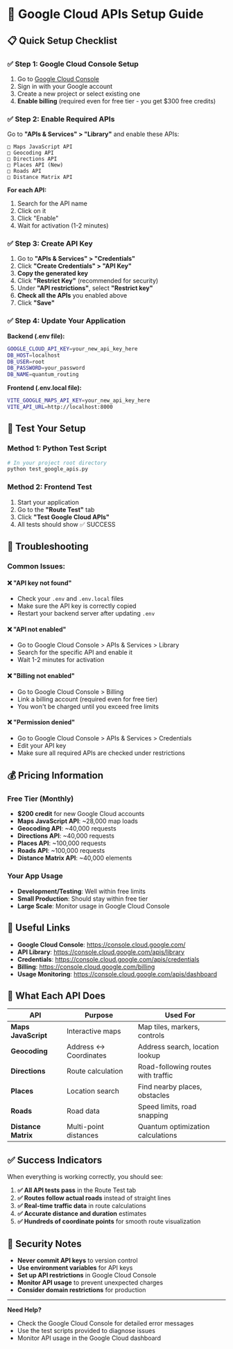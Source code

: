 # 🚀 Google Cloud APIs Setup Guide

## 📋 Quick Setup Checklist

### ✅ **Step 1: Google Cloud Console Setup**
1. Go to [Google Cloud Console](https://console.cloud.google.com/)
2. Sign in with your Google account
3. Create a new project or select existing one
4. **Enable billing** (required even for free tier - you get $300 free credits)

### ✅ **Step 2: Enable Required APIs**
Go to **"APIs & Services" > "Library"** and enable these APIs:

```
□ Maps JavaScript API
□ Geocoding API
□ Directions API
□ Places API (New)
□ Roads API
□ Distance Matrix API
```

**For each API:**
1. Search for the API name
2. Click on it
3. Click "Enable"
4. Wait for activation (1-2 minutes)

### ✅ **Step 3: Create API Key**
1. Go to **"APIs & Services" > "Credentials"**
2. Click **"Create Credentials" > "API Key"**
3. **Copy the generated key**
4. Click **"Restrict Key"** (recommended for security)
5. Under **"API restrictions"**, select **"Restrict key"**
6. **Check all the APIs** you enabled above
7. Click **"Save"**

### ✅ **Step 4: Update Your Application**

**Backend (.env file):**
```bash
GOOGLE_CLOUD_API_KEY=your_new_api_key_here
DB_HOST=localhost
DB_USER=root
DB_PASSWORD=your_password
DB_NAME=quantum_routing
```

**Frontend (.env.local file):**
```bash
VITE_GOOGLE_MAPS_API_KEY=your_new_api_key_here
VITE_API_URL=http://localhost:8000
```

## 🧪 **Test Your Setup**

### **Method 1: Python Test Script**
```bash
# In your project root directory
python test_google_apis.py
```

### **Method 2: Frontend Test**
1. Start your application
2. Go to the **"Route Test"** tab
3. Click **"Test Google Cloud APIs"**
4. All tests should show ✅ SUCCESS

## 🔧 **Troubleshooting**

### **Common Issues:**

#### ❌ **"API key not found"**
- Check your `.env` and `.env.local` files
- Make sure the API key is correctly copied
- Restart your backend server after updating `.env`

#### ❌ **"API not enabled"**
- Go to Google Cloud Console > APIs & Services > Library
- Search for the specific API and enable it
- Wait 1-2 minutes for activation

#### ❌ **"Billing not enabled"**
- Go to Google Cloud Console > Billing
- Link a billing account (required even for free tier)
- You won't be charged until you exceed free limits

#### ❌ **"Permission denied"**
- Go to Google Cloud Console > APIs & Services > Credentials
- Edit your API key
- Make sure all required APIs are checked under restrictions

## 💰 **Pricing Information**

### **Free Tier (Monthly)**
- **$200 credit** for new Google Cloud accounts
- **Maps JavaScript API**: ~28,000 map loads
- **Geocoding API**: ~40,000 requests
- **Directions API**: ~40,000 requests
- **Places API**: ~100,000 requests
- **Roads API**: ~100,000 requests
- **Distance Matrix API**: ~40,000 elements

### **Your App Usage**
- **Development/Testing**: Well within free limits
- **Small Production**: Should stay within free tier
- **Large Scale**: Monitor usage in Google Cloud Console

## 🔗 **Useful Links**

- **Google Cloud Console**: https://console.cloud.google.com/
- **API Library**: https://console.cloud.google.com/apis/library
- **Credentials**: https://console.cloud.google.com/apis/credentials
- **Billing**: https://console.cloud.google.com/billing
- **Usage Monitoring**: https://console.cloud.google.com/apis/dashboard

## 🎯 **What Each API Does**

| API | Purpose | Used For |
|-----|---------|----------|
| **Maps JavaScript** | Interactive maps | Map tiles, markers, controls |
| **Geocoding** | Address ↔ Coordinates | Address search, location lookup |
| **Directions** | Route calculation | Road-following routes with traffic |
| **Places** | Location search | Find nearby places, obstacles |
| **Roads** | Road data | Speed limits, road snapping |
| **Distance Matrix** | Multi-point distances | Quantum optimization calculations |

## ✅ **Success Indicators**

When everything is working correctly, you should see:

1. **✅ All API tests pass** in the Route Test tab
2. **✅ Routes follow actual roads** instead of straight lines
3. **✅ Real-time traffic data** in route calculations
4. **✅ Accurate distance and duration** estimates
5. **✅ Hundreds of coordinate points** for smooth route visualization

## 🚨 **Security Notes**

- **Never commit API keys** to version control
- **Use environment variables** for API keys
- **Set up API restrictions** in Google Cloud Console
- **Monitor API usage** to prevent unexpected charges
- **Consider domain restrictions** for production

---

**Need Help?** 
- Check the Google Cloud Console for detailed error messages
- Use the test scripts provided to diagnose issues
- Monitor API usage in the Google Cloud dashboard
